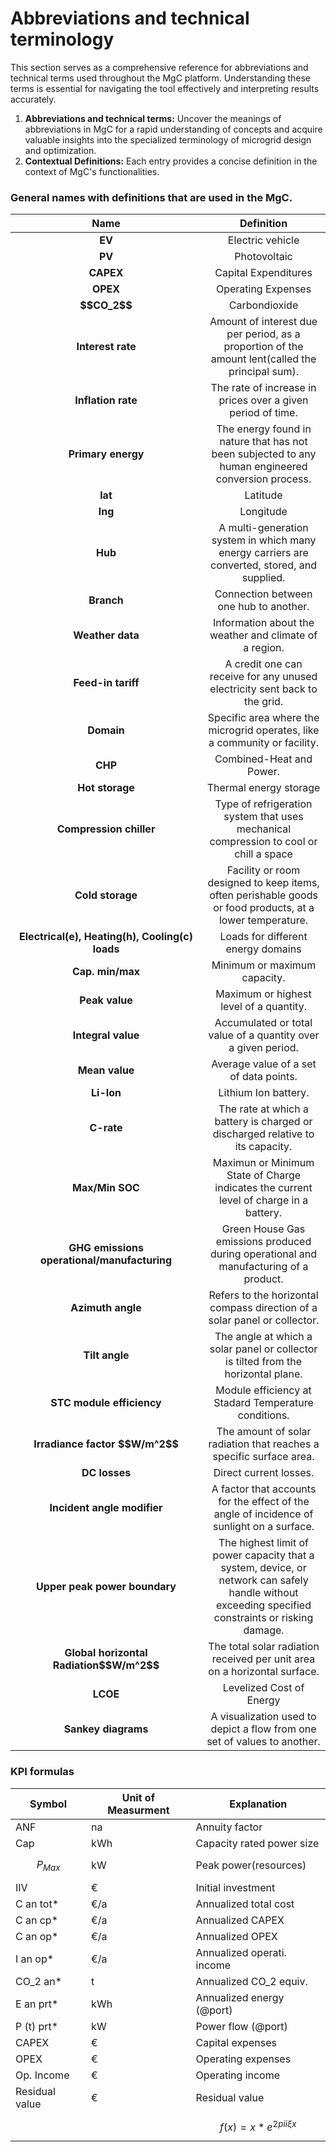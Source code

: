 # Abbreviations and technical terminology

This section serves as a comprehensive reference for abbreviations and technical terms used throughout the MgC platform. Understanding these terms is essential for navigating the tool effectively and interpreting results accurately.

1. **Abbreviations and technical terms:** Uncover the meanings of abbreviations in MgC for a rapid understanding of concepts and acquire valuable insights into the specialized terminology of microgrid design and optimization.
2. **Contextual Definitions:** Each entry provides a concise definition in the context of MgC's functionalities.

### General names with definitions that are used in the MgC.

<table><thead><tr><th width="290.0740740740741" align="center">Name</th><th align="center">Definition</th></tr></thead><tbody><tr><td align="center"><strong>EV</strong></td><td align="center">Electric vehicle</td></tr><tr><td align="center"><strong>PV</strong></td><td align="center">Photovoltaic</td></tr><tr><td align="center"><strong>CAPEX</strong></td><td align="center">Capital Expenditures</td></tr><tr><td align="center"><strong>OPEX</strong></td><td align="center">Operating Expenses</td></tr><tr><td align="center"><strong>$$CO_2$$</strong></td><td align="center">Carbondioxide</td></tr><tr><td align="center"><strong>Interest rate</strong></td><td align="center">Amount of interest due per period, as a proportion of the amount lent(called the principal sum).</td></tr><tr><td align="center"><strong>Inflation rate</strong></td><td align="center">The rate of increase in prices over a given period of time.</td></tr><tr><td align="center"><strong>Primary energy</strong></td><td align="center">The energy found in nature that has not been subjected to any human engineered conversion process.</td></tr><tr><td align="center"><strong>lat</strong></td><td align="center">Latitude</td></tr><tr><td align="center"><strong>lng</strong></td><td align="center">Longitude</td></tr><tr><td align="center"><strong>Hub</strong></td><td align="center">A multi-generation system in which many energy carriers are converted, stored, and supplied.</td></tr><tr><td align="center"><strong>Branch</strong></td><td align="center">Connection between one hub to another.</td></tr><tr><td align="center"><strong>Weather data</strong></td><td align="center">Information about the weather and climate of a region.</td></tr><tr><td align="center"><strong>Feed-in tariff</strong></td><td align="center">A credit one can receive for any unused electricity sent back to the grid.</td></tr><tr><td align="center"><strong>Domain</strong></td><td align="center">Specific area where the microgrid operates, like a community or facility.</td></tr><tr><td align="center"><strong>CHP</strong></td><td align="center">Combined-Heat and Power.</td></tr><tr><td align="center"><strong>Hot storage</strong></td><td align="center">Thermal energy storage</td></tr><tr><td align="center"><strong>Compression chiller</strong></td><td align="center">Type of refrigeration system that uses mechanical compression to cool or chill a space</td></tr><tr><td align="center"><strong>Cold storage</strong></td><td align="center">Facility or room designed to keep items, often perishable goods or food products, at a lower temperature.</td></tr><tr><td align="center"><strong>Electrical(e), Heating(h), Cooling(c) loads</strong></td><td align="center">Loads for different energy domains</td></tr><tr><td align="center"><strong>Cap. min/max</strong></td><td align="center">Minimum or maximum capacity.</td></tr><tr><td align="center"><strong>Peak value</strong></td><td align="center">Maximum or highest level of a quantity.</td></tr><tr><td align="center"><strong>Integral value</strong></td><td align="center">Accumulated or total value of a quantity over a given period.</td></tr><tr><td align="center"><strong>Mean value</strong></td><td align="center">Average value of a set of data points.</td></tr><tr><td align="center"><strong>Li-Ion</strong></td><td align="center">Lithium Ion battery.</td></tr><tr><td align="center"><strong>C-rate</strong></td><td align="center">The rate at which a battery is charged or discharged relative to its capacity.</td></tr><tr><td align="center"><strong>Max/Min SOC</strong></td><td align="center">Maximun or Minimum State of Charge indicates the current level of charge in a battery.</td></tr><tr><td align="center"><strong>GHG emissions operational/manufacturing</strong></td><td align="center">Green House Gas emissions produced during operational and manufacturing of a product.</td></tr><tr><td align="center"><strong>Azimuth angle</strong></td><td align="center">Refers to the horizontal compass direction of a solar panel or collector.</td></tr><tr><td align="center"><strong>Tilt angle</strong></td><td align="center">The angle at which a solar panel or collector is tilted from the horizontal plane.</td></tr><tr><td align="center"><strong>STC module efficiency</strong></td><td align="center">Module efficiency at Stadard Temperature conditions.</td></tr><tr><td align="center"><strong>Irradiance factor $$W/m^2$$</strong></td><td align="center">The amount of solar radiation that reaches a specific surface area.</td></tr><tr><td align="center"><strong>DC losses</strong></td><td align="center">Direct current losses.</td></tr><tr><td align="center"><strong>Incident angle modifier</strong></td><td align="center">A factor that accounts for the effect of the angle of incidence of sunlight on a surface.</td></tr><tr><td align="center"><strong>Upper peak power boundary</strong></td><td align="center">The highest limit of power capacity that a system, device, or network can safely handle without exceeding specified constraints or risking damage.</td></tr><tr><td align="center"><strong>Global horizontal Radiation$$W/m^2$$</strong></td><td align="center">The total solar radiation received per unit area on a horizontal surface.</td></tr><tr><td align="center"><strong>LCOE</strong></td><td align="center">Levelized Cost of Energy</td></tr><tr><td align="center"><strong>Sankey diagrams</strong></td><td align="center">A visualization used to depict a flow from one set of values to another.</td></tr></tbody></table>

### KPI formulas

| Symbol         | Unit of Measurment | Explanation                     |
| -------------- | ------------------ | ------------------------------- |
| ANF            | na                 | Annuity factor                  |
| Cap            | kWh                | Capacity rated power size       |
| $$P_{Max}$$    | kW                 | Peak power(resources)           |
| IIV            | €                  | Initial investment              |
| C an tot\*     | €/a                | Annualized total cost           |
| C an cp\*      | €/a                | Annualized CAPEX                |
| C an op\*      | €/a                | Annualized OPEX                 |
| I an op\*      | €/a                | Annualized operati. income      |
| CO\_2 an\*     | t                  | Annualized CO\_2 equiv.         |
| E an prt\*     | kWh                | Annualized energy (@port)       |
| P (t) prt\*    | kW                 | Power flow (@port)              |
| CAPEX          | €                  | Capital expenses                |
| OPEX           | €                  | Operating expenses              |
| Op. Income     | €                  | Operating income                |
| Residual value | €                  | Residual value                  |
|                |                    | $$f(x) = x * e^{2 pi i \xi x}$$ |
